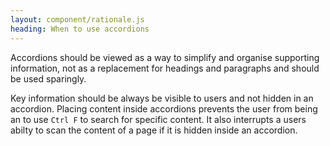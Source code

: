 ```yaml
---
layout: component/rationale.js
heading: When to use accordions
---
```


Accordions should be viewed as a way to simplify and organise supporting information, not as a replacement for headings and paragraphs and should be used sparingly. 

Key information should be always be visible to users and not hidden in an accordion. Placing content inside accordions prevents the user from being an to use `Ctrl F` to search for specific content. It also interrupts a users abilty to scan the content of a page if it is hidden inside an accordion.